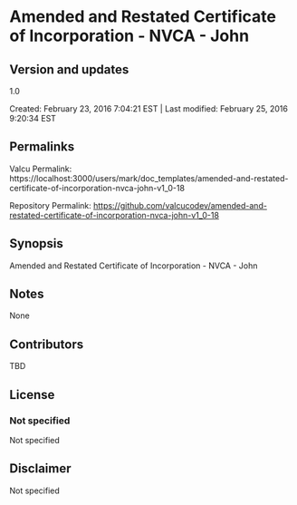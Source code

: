 

# Amended and Restated Certificate of Incorporation - NVCA - John

## Version and updates

1.0

Created: February 23, 2016  7:04:21 EST | Last modified: February 25, 2016  9:20:34 EST

## Permalinks

Valcu Permalink: https://localhost:3000/users/mark/doc_templates/amended-and-restated-certificate-of-incorporation-nvca-john-v1_0-18

Repository Permalink: https://github.com/valcucodev/amended-and-restated-certificate-of-incorporation-nvca-john-v1_0-18

## Synopsis

Amended and Restated Certificate of Incorporation - NVCA - John

## Notes

None

## Contributors

TBD

## License

### Not specified


  Not specified


## Disclaimer


  Not specified
